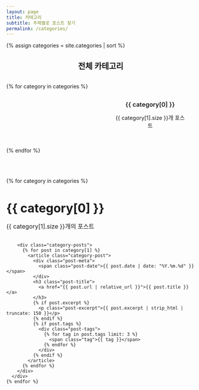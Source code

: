 ```yaml
---
layout: page
title: 카테고리
subtitle: 주제별로 포스트 찾기
permalink: /categories/
---
```


<div class="categories-container">
  {% assign categories = site.categories | sort %}
  
  <div class="categories-overview">
    <h2>전체 카테고리</h2>
    <div class="categories-grid">
      {% for category in categories %}
        <div class="category-card">
          <h3><a href="#{{ category[0] | slugify }}">{{ category[0] }}</a></h3>
          <p>{{ category[1].size }}개 포스트</p>
        </div>
      {% endfor %}
    </div>
  </div>
  
  <div class="categories-detail">
    {% for category in categories %}
      <div class="category-section" id="{{ category[0] | slugify }}">
        <h2 class="category-title">{{ category[0] }}</h2>
        <p class="category-description">{{ category[1].size }}개의 포스트</p>
        
        <div class="category-posts">
          {% for post in category[1] %}
            <article class="category-post">
              <div class="post-meta">
                <span class="post-date">{{ post.date | date: "%Y.%m.%d" }}</span>
              </div>
              <h3 class="post-title">
                <a href="{{ post.url | relative_url }}">{{ post.title }}</a>
              </h3>
              {% if post.excerpt %}
                <p class="post-excerpt">{{ post.excerpt | strip_html | truncate: 150 }}</p>
              {% endif %}
              {% if post.tags %}
                <div class="post-tags">
                  {% for tag in post.tags limit: 3 %}
                    <span class="tag">{{ tag }}</span>
                  {% endfor %}
                </div>
              {% endif %}
            </article>
          {% endfor %}
        </div>
      </div>
    {% endfor %}
  </div>
</div>

<style>
.categories-container {
  max-width: 1000px;
  margin: 0 auto;
}

.categories-overview {
  margin-bottom: 4rem;
}

.categories-overview h2 {
  text-align: center;
  margin-bottom: 2rem;
}

.categories-grid {
  display: grid;
  grid-template-columns: repeat(auto-fit, minmax(200px, 1fr));
  gap: 1.5rem;
}

.category-card {
  background: var(--surface);
  padding: 1.5rem;
  border-radius: var(--radius-lg);
  text-align: center;
  border: 1px solid var(--border);
  transition: var(--transition);
}

.category-card:hover {
  transform: translateY(-4px);
  box-shadow: 0 8px 25px var(--shadow);
}

.category-card h3 {
  margin-bottom: 0.5rem;
}

.category-card h3 a {
  color: var(--primary-color);
  text-decoration: none;
  font-weight: 600;
}

.category-card h3 a:hover {
  text-decoration: underline;
}

.category-card p {
  color: var(--text-muted);
  margin-bottom: 0;
  font-size: 0.9rem;
}

.category-section {
  margin-bottom: 4rem;
  padding-bottom: 3rem;
  border-bottom: 1px solid var(--border);
}

.category-section:last-child {
  border-bottom: none;
}

.category-title {
  color: var(--primary-color);
  margin-bottom: 0.5rem;
  font-size: 2rem;
}

.category-description {
  color: var(--text-muted);
  margin-bottom: 2rem;
  font-size: 1rem;
}

.category-posts {
  display: grid;
  gap: 2rem;
}

.category-post {
  background: var(--surface);
  padding: 1.5rem;
  border-radius: var(--radius-lg);
  border: 1px solid var(--border);
  transition: var(--transition);
}

.category-post:hover {
  box-shadow: 0 4px 15px var(--shadow);
}

.category-post .post-meta {
  margin-bottom: 0.5rem;
}

.category-post .post-date {
  color: var(--text-muted);
  font-size: 0.9rem;
}

.category-post .post-title {
  margin-bottom: 1rem;
  font-size: 1.3rem;
}

.category-post .post-title a {
  color: var(--text-primary);
  text-decoration: none;
  transition: var(--transition);
}

.category-post .post-title a:hover {
  color: var(--primary-color);
}

.category-post .post-excerpt {
  color: var(--text-secondary);
  line-height: 1.6;
  margin-bottom: 1rem;
}

.category-post .post-tags {
  display: flex;
  gap: 0.5rem;
  flex-wrap: wrap;
}

.category-post .tag {
  background: var(--background);
  color: var(--text-secondary);
  padding: 0.25rem 0.5rem;
  border-radius: 0.25rem;
  font-size: 0.8rem;
  border: 1px solid var(--border);
}

@media (max-width: 768px) {
  .categories-grid {
    grid-template-columns: 1fr;
  }
  
  .category-title {
    font-size: 1.5rem;
  }
}
</style>
